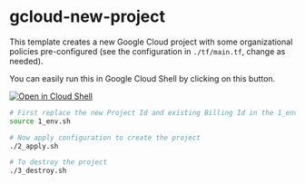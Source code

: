 # gcloud-new-project

This template creates a new Google Cloud project with some organizational policies pre-configured (see the configuration in `./tf/main.tf`, change as needed).

You can easily run this in Google Cloud Shell by clicking on this button.

[![Open in Cloud Shell](https://gstatic.com/cloudssh/images/open-btn.png)](https://ssh.cloud.google.com/cloudshell/open?cloudshell_git_repo=https://github.com/tyayers/gcloud-new-project&cloudshell_git_branch=main&cloudshell_workspace=.&cloudshell_tutorial=docs/tutorial.md)

```sh
# First replace the new Project Id and existing Billing Id in the 1_env.sh file, then source it.
source 1_env.sh

# Now apply configuration to create the project
./2_apply.sh

# To destroy the project
./3_destroy.sh

```

